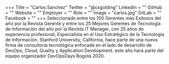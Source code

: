 +++
Title = "Carlos Sanchez"
Twitter = "@cxgolding"
LinkedIn = ""
GitHub = ""
Website = ""
Employer = ""
Role = ""
Image = "carlos.jpg"
GitLab = ""
Facebook = ""
+++
Seleccionado entre los 100 Gerentes más Exitosos del año por la Revista Gerente y entre los 25 Mejores Gerentes de Tecnología de Información del año por la Revista IT Manager, con 25 años de experiencia profesional, Especialista en el Uso Estratégico de la Tecnología de Información. Stanford University, California, hace parte de una nueva firma de consultoría tecnológica enfocada en el lado de desarrollo de DevOps, Cloud, Quality y Application Development. este año hará parte del equipo organizador DevOpsDays Bogotá 2020.